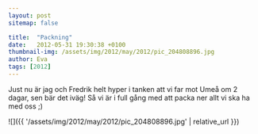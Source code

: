 ```yaml
---
layout: post
sitemap: false

title:  "Packning"
date:   2012-05-31 19:30:38 +0100
thumbnail-img: /assets/img/2012/may/2012/pic_204808896.jpg
author: Eva
tags: [2012]
---
```


Just nu är jag och Fredrik helt hyper i tanken att vi far mot Umeå om 2 dagar, sen bär det iväg! Så vi är i full gång med att packa ner allt vi ska ha med oss ;)

![]({{ '/assets/img/2012/may/2012/pic_204808896.jpg'  | relative_url }})

